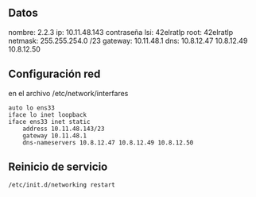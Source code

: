 ## Datos
nombre: 2.2.3
ip: 10.11.48.143
contraseña
	lsi: 42elratlp
	root: 42elratlp
netmask: 255.255.254.0  /23
gateway: 10.11.48.1
dns: 10.8.12.47 10.8.12.49 10.8.12.50
## Configuración red
en el archivo /etc/network/interfares
```
auto lo ens33
iface lo inet loopback
iface ens33 inet static
	address 10.11.48.143/23
	gateway 10.11.48.1
	dns-nameservers 10.8.12.47 10.8.12.49 10.8.12.50
```
## Reinicio de servicio
```
/etc/init.d/networking restart
```